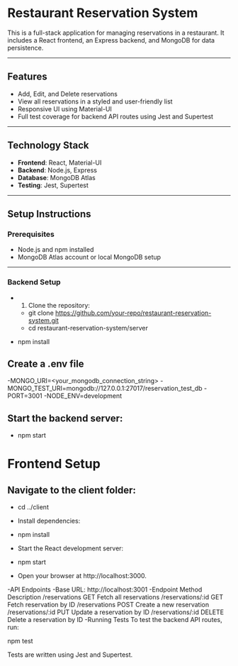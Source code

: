 # Restaurant Reservation System  

This is a full-stack application for managing reservations in a restaurant. It includes a React frontend, an Express backend, and MongoDB for data persistence.

---

## **Features**  

- Add, Edit, and Delete reservations  
- View all reservations in a styled and user-friendly list  
- Responsive UI using Material-UI  
- Full test coverage for backend API routes using Jest and Supertest  

---

## **Technology Stack**  

- **Frontend**: React, Material-UI  
- **Backend**: Node.js, Express  
- **Database**: MongoDB Atlas  
- **Testing**: Jest, Supertest  

---

## **Setup Instructions**  

### Prerequisites  

- Node.js and npm installed  
- MongoDB Atlas account or local MongoDB setup  

---

### Backend Setup  

- 1. Clone the repository:  
   - git clone https://github.com/your-repo/restaurant-reservation-system.git
   - cd restaurant-reservation-system/server

- npm install

## Create a .env file

-MONGO_URI=<your_mongodb_connection_string>
-MONGO_TEST_URI=mongodb://127.0.0.1:27017/reservation_test_db
-PORT=3001
-NODE_ENV=development

## Start the backend server:

- npm start

# Frontend Setup
## Navigate to the client folder:

- cd ../client
- Install dependencies:


- npm install
- Start the React development server:

- npm start
- Open your browser at http://localhost:3000.

-API Endpoints
-Base URL: http://localhost:3001
-Endpoint	Method	Description
/reservations	GET	Fetch all reservations
/reservations/:id	GET	Fetch reservation by ID
/reservations	POST	Create a new reservation
/reservations/:id	PUT	Update a reservation by ID
/reservations/:id	DELETE	Delete a reservation by ID
-Running Tests
To test the backend API routes, run:


npm test

Tests are written using Jest and Supertest.